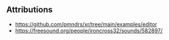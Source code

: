 ## Attributions
- https://github.com/pmndrs/xr/tree/main/examples/editor
- https://freesound.org/people/ironcross32/sounds/582897/ 